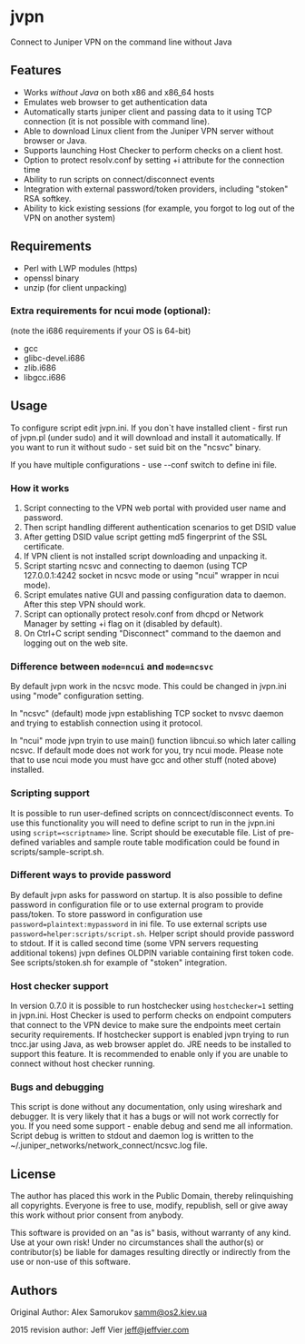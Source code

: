 jvpn
====
Connect to Juniper VPN on the command line without Java

## Features
 * Works *without Java* on both x86 and x86_64 hosts
 * Emulates web browser to get authentication data
 * Automatically starts juniper client and passing data to it using TCP
    connection (it is not possible with command line).
 * Able to download Linux client from the Juniper VPN server without browser or
    Java.
 * Supports launching Host Checker to perform checks on a client host.
 * Option to protect resolv.conf by setting +i attribute for the connection time
 * Ability to run scripts on connect/disconnect events
 * Integration with external password/token providers, including "stoken" RSA
    softkey.
 * Ability to kick existing sessions (for example, you forgot to log out of the
    VPN on another system)

## Requirements
 * Perl with LWP modules (https)
 * openssl binary
 * unzip (for client unpacking)

### Extra requirements for ncui mode (optional):
 (note the i686 requirements if your OS is 64-bit)
 * gcc
 * glibc-devel.i686
 * zlib.i686
 * libgcc.i686

## Usage
To configure script edit jvpn.ini. If you don`t have installed client - first run of
jvpn.pl (under sudo) and it will download and install it automatically. If you
want to run it without sudo - set suid bit on the "ncsvc" binary.

If you have multiple configurations - use --conf switch to define ini file.

### How it works
 1. Script connecting to the VPN web portal with provided user name and password.
 2. Then script handling different authentication scenarios to get DSID value
 3. After getting DSID value script getting md5 fingerprint of the SSL certificate.
 4. If VPN client is not installed script downloading and unpacking it.
 5. Script starting ncsvc and connecting to daemon (using TCP 127.0.0.1:4242
    socket in ncsvc mode or using "ncui" wrapper in ncui mode).
 6. Script emulates native GUI and passing configuration data to daemon. After
    this step VPN should work.
 7. Script can optionally protect resolv.conf from dhcpd or Network Manager by
    setting +i flag on it (disabled by default).
 8. On Ctrl+C script sending "Disconnect" command to the daemon and logging out
    on the web site.

### Difference between `mode=ncui` and `mode=ncsvc`
By default jvpn work in the ncsvc mode. This could be changed in jvpn.ini using
"mode" configuration setting.

In "ncsvc" (default) mode jvpn establishing TCP socket to nvsvc daemon and trying
to establish connection using it protocol.

In "ncui" mode jvpn tryin to use main() function libncui.so which later calling
ncsvc. If default mode does not work for you, try ncui mode. Please note that
to use ncui mode you must have gcc and other stuff (noted above) installed.

### Scripting support
It is possible to run user-defined scripts on conncect/disconnect events. To
use this functionality you will need to define script to run in the jvpn.ini
using `script=<scriptname>` line. Script should be executable file.
List of pre-defined variables and sample route table modification could be found
in scripts/sample-script.sh.

### Different ways to provide password
By default jvpn asks for password on startup. It is also possible to define
password in configuration file or to use external program to provide pass/token.
To store password in configuration use `password=plaintext:mypassword` in ini
file. To use external scripts use `password=helper:scripts/script.sh`.
Helper script should provide password to stdout. If it is called second time
(some VPN servers requesting additional tokens) jvpn defines OLDPIN variable
containing first token code. See scripts/stoken.sh for example of "stoken"
integration.

### Host checker support
In version 0.7.0 it is possible to run hostchecker using `hostchecker=1` setting
in jvpn.ini. Host Checker is used to perform checks on endpoint computers that
connect to the VPN device to make sure the endpoints meet certain security
requirements. If hostchecker support is enabled jvpn trying to run tncc.jar using
Java, as web browser applet do. JRE needs to be installed to support this
feature. It is recommended to enable only if you are unable to connect without
host checker running.

### Bugs and debugging
This script is done without any documentation, only using wireshark and
debugger. It is very likely that it has a bugs or will not work correctly for
you. If you need some support - enable debug and send me all information.
Script debug is written to stdout and daemon log is written to the
~/.juniper_networks/network_connect/ncsvc.log file.

## License
The author has placed this work in the Public Domain, thereby relinquishing
all copyrights. Everyone is free to use, modify, republish, sell or give away
this work without prior consent from anybody.

This software is provided on an "as is" basis, without warranty of any
kind. Use at your own risk! Under no circumstances shall the author(s) or
contributor(s) be liable for damages resulting directly or indirectly from
the use or non-use of this software.

## Authors
Original Author: Alex Samorukov <samm@os2.kiev.ua>

2015 revision author: Jeff Vier <jeff@jeffvier.com>
